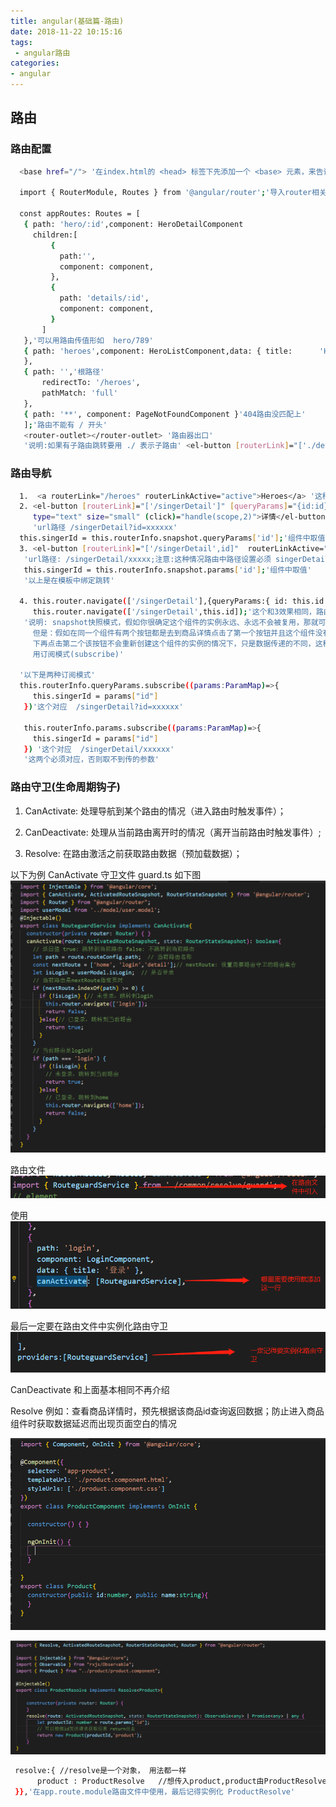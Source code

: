 ```yaml
---
title: angular(基础篇-路由)
date: 2018-11-22 10:15:16
tags: 
 - angular路由
categories:
- angular
---
```

 ## 路由
 ### 路由配置
 ```bash
   <base href="/"> '在index.html的 <head> 标签下先添加一个 <base> 元素，来告诉路由器该如何合成导航用的 URL。'

   import { RouterModule, Routes } from '@angular/router';'导入router相关模块'

   const appRoutes: Routes = [
    { path: 'hero/:id',component: HeroDetailComponent 
      children:[
          {
            path:'',
            component: component,
          },
          {
            path: 'details/:id',
            component: component,
          }
        ]
    },'可以用路由传值形如  hero/789'
    { path: 'heroes',component: HeroListComponent,data: { title:      'Heroes List' } 'data属性存储数据的，'
    },
    { path: '','根路径'
        redirectTo: '/heroes',
        pathMatch: 'full'
    },
    { path: '**', component: PageNotFoundComponent }'404路由没匹配上'
    ];'路由不能有 / 开头'
    <router-outlet></router-outlet> '路由器出口'
    '说明:如果有子路由跳转要用 ./ 表示子路由' <el-button [routerLink]="['./details',id]"  routerLinkActive="active" type="text" size="small">详情</el-button>
 ```
 ### 路由导航
 ```bash
   1.  <a routerLink="/heroes" routerLinkActive="active">Heroes</a> '这种静态路由不需要传值的'
   2. <el-button [routerLink]="['/singerDetail']" [queryParams]="{id:id}" routerLinkActive="active" 
      type="text" size="small" (click)="handle(scope,2)">详情</el-button>
      'url路径 /singerDetail?id=xxxxxx'
   this.singerId = this.routerInfo.snapshot.queryParams['id'];'组件中取值'
   3. <el-button [routerLink]="['/singerDetail',id]"  routerLinkActive="active" type="text" size="small">详情</el-button>
    'url路径: /singerDetail/xxxxx;注意:这种情况路由中路径设置必须 singerDetail/:id  否则无法匹配无法跳转'
    this.singerId = this.routerInfo.snapshot.params['id'];'组件中取值'
    '以上是在模板中绑定跳转'

   4. this.router.navigate(['/singerDetail'],{queryParams:{ id: this.id }}); 'js跳转，和2效果相同组件中取值也是一样'
      this.router.navigate(['/singerDetail',this.id]);'这个和3效果相同，路由配置也必须一样'
    '说明: snapshot快照模式，假如你很确定这个组件的实例永远、永远不会被复用，那就可以使用快照，
      但是：假如在同一个组件有两个按钮都是去到商品详情点击了第一个按钮并且这个组件没有销毁的情况
      下再点击第二个该按钮不会重新创建这个组件的实例的情况下，只是数据传递的不同，这种情况下要使
      用订阅模式(subscribe)'
   
   '以下是两种订阅模式'
   this.routerInfo.queryParams.subscribe((params:ParamMap)=>{
      this.singerId = params["id"]
    })'这个对应  /singerDetail?id=xxxxxx'

    this.routerInfo.params.subscribe((params:ParamMap)=>{
      this.singerId = params["id"]
    }) '这个对应  /singerDetail/xxxxxx'
    '这两个必须对应，否则取不到传的参数'
 ```
 ### 路由守卫(生命周期钩子)
1. CanActivate: 处理导航到某个路由的情况（进入路由时触发事件）；

2. CanDeactivate: 处理从当前路由离开时的情况（离开当前路由时触发事件）;

3. Resolve: 在路由激活之前获取路由数据（预加载数据）；
   

以下为例
CanActivate
守卫文件  guard.ts 如下图
![main文件主要信息](basis-route/route.guard.jpg)

路由文件
![app.route.module](basis-route/yinru.jpg)

使用
![app.route.module](basis-route/use.jpg)

最后一定要在路由文件中实例化路由守卫
![app.route.module](basis-route/shili.jpg)

CanDeactivate 和上面基本相同不再介绍

Resolve
例如：查看商品详情时，预先根据该商品id查询返回数据；防止进入商品组件时获取数据延迟而出现页面空白的情况

![app.route.module](basis-route/product.jpg)

![app.route.module](basis-route/resolve.jpg)
```bash
 resolve:{ //resolve是一个对象， 用法都一样
      product : ProductResolve   //想传入product,product由ProductResolve生成
 }},'在app.route.module路由文件中使用，最后记得实例化 ProductResolve'
 ```
